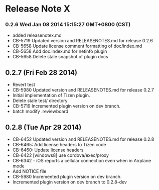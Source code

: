 <!--
#
# Licensed to the Apache Software Foundation (ASF) under one
# or more contributor license agreements.  See the NOTICE file
# distributed with this work for additional information
# regarding copyright ownership.  The ASF licenses this file
# to you under the Apache License, Version 2.0 (the
# "License"); you may not use this file except in compliance
# with the License.  You may obtain a copy of the License at
# 
# http://www.apache.org/licenses/LICENSE-2.0
# 
# Unless required by applicable law or agreed to in writing,
# software distributed under the License is distributed on an
# "AS IS" BASIS, WITHOUT WARRANTIES OR CONDITIONS OF ANY
#  KIND, either express or implied.  See the License for the
# specific language governing permissions and limitations
# under the License.
#
-->
# Release Note X


### 0.2.6 Wed Jan 08 2014 15:15:27 GMT+0800 (CST)
 *  added releasenotex.md
 *  CB-5719 Updated version and RELEASENOTES.md for release 0.2.6
 *  CB-5658 Update license comment formatting of doc/index.md
 *  CB-5658 Add doc.index.md for netinfo plugin
 *  CB-5658 Delete stale snapshot of plugin docs

## 0.2.7 (Fri Feb 28 2014)


 *  Revert test
 *  CB-5980 Updated version and RELEASENOTES.md for release 0.2.7
 *  Initial implementation of Tizen plugin.
 *  Delete stale test/ directory
 *  CB-5719 Incremented plugin version on dev branch.
 *  batch modify .reviewboard


## 0.2.8 (Tue Apr 29 2014)


 *  CB-6452 Updated version and RELEASENOTES.md for release 0.2.8
 *  CB-6465: Add license headers to Tizen code
 *  CB-6460: Update license headers
 *  CB-6422 [windows8] use cordova/exec/proxy
 *  CB-6342 - iOS reports a cellular connection even when in Airplane mode
 *  Add NOTICE file
 *  CB-5980 Incremented plugin version on dev branch.
 *  Incremented plugin version on dev branch to 0.2.8-dev
